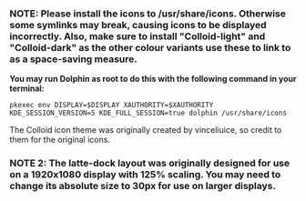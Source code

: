 ### NOTE: Please install the icons to /usr/share/icons. Otherwise some symlinks may break, causing icons to be displayed incorrectly. Also, make sure to install "Colloid-light" and "Colloid-dark" as the other colour variants use these to link to as a space-saving measure.

**You may run Dolphin as root to do this with the following command in your terminal:**

`pkexec env DISPLAY=$DISPLAY XAUTHORITY=$XAUTHORITY KDE_SESSION_VERSION=5 KDE_FULL_SESSION=true dolphin /usr/share/icons`

The Colloid icon theme was originally created by vinceliuice, so credit to them for the original icons.

### NOTE 2: The latte-dock layout was originally designed for use on a 1920x1080 display with 125% scaling. You may need to change its absolute size to 30px for use on larger displays.
